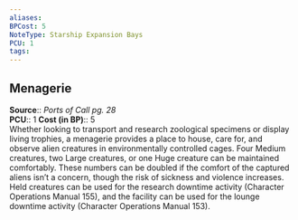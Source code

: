 ```yaml
---
aliases: 
BPCost: 5
NoteType: Starship Expansion Bays
PCU: 1
tags: 
---
```


## Menagerie

**Source**:: _Ports of Call pg. 28_  
**PCU**:: 1
**Cost (in BP)**:: 5  
Whether looking to transport and research zoological specimens or display living trophies, a menagerie provides a place to house, care for, and observe alien creatures in environmentally controlled cages. Four Medium creatures, two Large creatures, or one Huge creature can be maintained comfortably. These numbers can be doubled if the comfort of the captured aliens isn’t a concern, though the risk of sickness and violence increases. Held creatures can be used for the research downtime activity (Character Operations Manual 155), and the facility can be used for the lounge downtime activity (Character Operations Manual 153).

